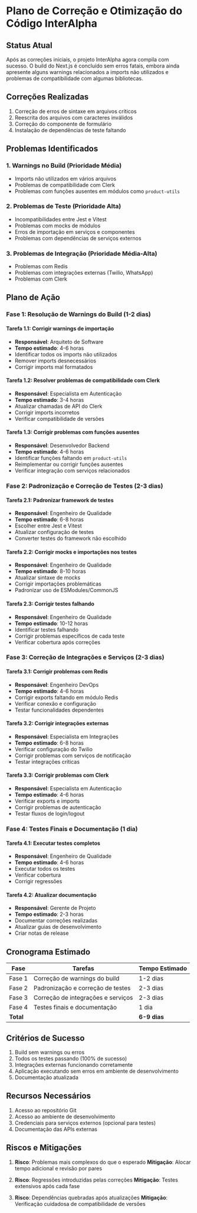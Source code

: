 # Plano de Correção e Otimização do Código InterAlpha

## Status Atual

Após as correções iniciais, o projeto InterAlpha agora compila com sucesso. O build do Next.js é concluído sem erros fatais, embora ainda apresente alguns warnings relacionados a imports não utilizados e problemas de compatibilidade com algumas bibliotecas.

## Correções Realizadas

1. Correção de erros de sintaxe em arquivos críticos
2. Reescrita dos arquivos com caracteres inválidos
3. Correção do componente de formulário
4. Instalação de dependências de teste faltando

## Problemas Identificados

### 1. Warnings no Build (Prioridade Média)
- Imports não utilizados em vários arquivos
- Problemas de compatibilidade com Clerk
- Problemas com funções ausentes em módulos como `product-utils`

### 2. Problemas de Teste (Prioridade Alta)
- Incompatibilidades entre Jest e Vitest
- Problemas com mocks de módulos
- Erros de importação em serviços e componentes
- Problemas com dependências de serviços externos

### 3. Problemas de Integração (Prioridade Média-Alta)
- Problemas com Redis
- Problemas com integrações externas (Twilio, WhatsApp)
- Problemas com Clerk

## Plano de Ação

### Fase 1: Resolução de Warnings do Build (1-2 dias)

#### Tarefa 1.1: Corrigir warnings de importação
- **Responsável**: Arquiteto de Software
- **Tempo estimado**: 4-6 horas
- Identificar todos os imports não utilizados
- Remover imports desnecessários
- Corrigir imports mal formatados

#### Tarefa 1.2: Resolver problemas de compatibilidade com Clerk
- **Responsável**: Especialista em Autenticação
- **Tempo estimado**: 3-4 horas
- Atualizar chamadas de API do Clerk
- Corrigir imports incorretos
- Verificar compatibilidade de versões

#### Tarefa 1.3: Corrigir problemas com funções ausentes
- **Responsável**: Desenvolvedor Backend
- **Tempo estimado**: 4-6 horas
- Identificar funções faltando em `product-utils`
- Reimplementar ou corrigir funções ausentes
- Verificar integração com serviços relacionados

### Fase 2: Padronização e Correção de Testes (2-3 dias)

#### Tarefa 2.1: Padronizar framework de testes
- **Responsável**: Engenheiro de Qualidade
- **Tempo estimado**: 6-8 horas
- Escolher entre Jest e Vitest
- Atualizar configuração de testes
- Converter testes do framework não escolhido

#### Tarefa 2.2: Corrigir mocks e importações nos testes
- **Responsável**: Engenheiro de Qualidade
- **Tempo estimado**: 8-10 horas
- Atualizar sintaxe de mocks
- Corrigir importações problemáticas
- Padronizar uso de ESModules/CommonJS

#### Tarefa 2.3: Corrigir testes falhando
- **Responsável**: Engenheiro de Qualidade
- **Tempo estimado**: 10-12 horas
- Identificar testes falhando
- Corrigir problemas específicos de cada teste
- Verificar cobertura após correções

### Fase 3: Correção de Integrações e Serviços (2-3 dias)

#### Tarefa 3.1: Corrigir problemas com Redis
- **Responsável**: Engenheiro DevOps
- **Tempo estimado**: 4-6 horas
- Corrigir exports faltando em módulo Redis
- Verificar conexão e configuração
- Testar funcionalidades dependentes

#### Tarefa 3.2: Corrigir integrações externas
- **Responsável**: Especialista em Integrações
- **Tempo estimado**: 6-8 horas
- Verificar configuração do Twilio
- Corrigir problemas com serviços de notificação
- Testar integrações críticas

#### Tarefa 3.3: Corrigir problemas com Clerk
- **Responsável**: Especialista em Autenticação
- **Tempo estimado**: 4-6 horas
- Verificar exports e imports
- Corrigir problemas de autenticação
- Testar fluxos de login/logout

### Fase 4: Testes Finais e Documentação (1 dia)

#### Tarefa 4.1: Executar testes completos
- **Responsável**: Engenheiro de Qualidade
- **Tempo estimado**: 4-6 horas
- Executar todos os testes
- Verificar cobertura
- Corrigir regressões

#### Tarefa 4.2: Atualizar documentação
- **Responsável**: Gerente de Projeto
- **Tempo estimado**: 2-3 horas
- Documentar correções realizadas
- Atualizar guias de desenvolvimento
- Criar notas de release

## Cronograma Estimado

| Fase | Tarefas | Tempo Estimado |
|------|---------|----------------|
| Fase 1 | Correção de warnings do build | 1-2 dias |
| Fase 2 | Padronização e correção de testes | 2-3 dias |
| Fase 3 | Correção de integrações e serviços | 2-3 dias |
| Fase 4 | Testes finais e documentação | 1 dia |
| **Total** |  | **6-9 dias** |

## Critérios de Sucesso

1. Build sem warnings ou erros
2. Todos os testes passando (100% de sucesso)
3. Integrações externas funcionando corretamente
4. Aplicação executando sem erros em ambiente de desenvolvimento
5. Documentação atualizada

## Recursos Necessários

1. Acesso ao repositório Git
2. Acesso ao ambiente de desenvolvimento
3. Credenciais para serviços externos (opcional para testes)
4. Documentação das APIs externas

## Riscos e Mitigações

1. **Risco**: Problemas mais complexos do que o esperado
   **Mitigação**: Alocar tempo adicional e revisão por pares
   
2. **Risco**: Regressões introduzidas pelas correções
   **Mitigação**: Testes extensivos após cada fase
   
3. **Risco**: Dependências quebradas após atualizações
   **Mitigação**: Verificação cuidadosa de compatibilidade de versões
